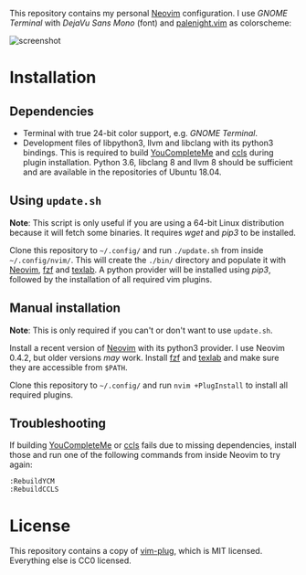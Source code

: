 This repository contains my personal [Neovim](https://neovim.io/)
configuration. I use _GNOME Terminal_ with _DejaVu Sans Mono_ (font) and
[palenight.vim](https://github.com/drewtempelmeyer/palenight.vim) as
colorscheme:

![screenshot](https://user-images.githubusercontent.com/8235638/68037890-0b511500-fcc9-11e9-98b1-e31aa40b06f2.png)

# Installation

## Dependencies

* Terminal with true 24-bit color support, e.g. _GNOME Terminal_.
* Development files of libpython3, llvm and libclang with its python3
  bindings. This is required to build
  [YouCompleteMe](https://github.com/ycm-core/YouCompleteMe) and
  [ccls](https://github.com/MaskRay/ccls) during plugin installation.
  Python 3.6, libclang 8 and llvm 8 should be sufficient and are available
  in the repositories of Ubuntu 18.04.

## Using `update.sh`

**Note**: This script is only useful if you are using a 64-bit Linux
distribution because it will fetch some binaries. It requires _wget_ and
_pip3_ to be installed.

Clone this repository to `~/.config/` and run `./update.sh` from inside
`~/.config/nvim/`. This will create the `./bin/` directory and populate it
with [Neovim](https://neovim.io/), [fzf](https://github.com/junegunn/fzf)
and [texlab](https://texlab.netlify.com). A python provider will be
installed using _pip3_, followed by the installation of all required vim
plugins.

## Manual installation

**Note**: This is only required if you can't or don't want to use
`update.sh`.

Install a recent version of [Neovim](https://neovim.io/) with its python3
provider. I use Neovim 0.4.2, but older versions _may_ work. Install
[fzf](https://github.com/junegunn/fzf) and
[texlab](https://texlab.netlify.com) and make sure they are accessible from
`$PATH`.

Clone this repository to `~/.config/` and run `nvim +PlugInstall` to
install all required plugins.

## Troubleshooting

If building [YouCompleteMe](https://github.com/ycm-core/YouCompleteMe) or
[ccls](https://github.com/MaskRay/ccls) fails due to missing dependencies,
install those and run one of the following commands from inside Neovim to
try again:

```vim
:RebuildYCM
:RebuildCCLS
```

# License

This repository contains a copy of
[vim-plug](https://github.com/junegunn/vim-plug), which is MIT licensed.
Everything else is CC0 licensed.
